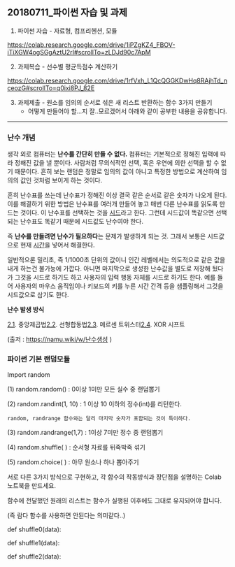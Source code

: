 ## 20180711_파이썬 자습 및 과제

1. 파이썬 자습 - 자료형, 컴프리헨션, 모듈

https://colab.research.google.com/drive/1iPZgKZ4_FBOV-iTiXGW4ogSGgAztU2rI#scrollTo=zLDJd90c7ApM



2. 과제복습 - 선수별 평균득점수 계산하기 

https://colab.research.google.com/drive/1rfVxh_L1QcQGGKDwHq8RAjhTd_nceozG#scrollTo=q0ixi8PJ_82E



3. 과제제출 - 원소를 임의의 순서로 섞은 새 리스트 반환하는 함수 3가지 만들기 
   - 어떻게 만들어야 할...지 잘..모르겠어서 아래와 같이 공부한 내용을 공유합니다. 



----



### 난수 개념

생각 외로 컴퓨터는 **난수를 간단히 만들 수 없다.** 컴퓨터는 기본적으로 정해진 입력에 따라 정해진 값을 낼 뿐이다. 사람처럼 무의식적인 선택, 혹은 우연에 의한 선택을 할 수 없기 때문이다. 흔히 보는 랜덤은 정말로 임의의 값이 아니고 특정한 방법으로 계산하여 임의의 값인 것처럼 보이게 하는 것이다. 

흔히 난수표를 쓰는데 난수표가 정해진 이상 결국 같은 순서로 같은 숫자가 나오게 된다. 이를 해결하기 위한 방법은 난수표를 여러개 만들어 놓고 매번 다른 난수표를 읽도록 만드는 것이다. 이 난수표를 선택하는 것을 [시드](https://namu.wiki/w/%EC%8B%9C%EB%93%9C)라고 한다. 그런데 시드값이 똑같으면 선택되는 난수표도 똑같기 때문에 시드값도 난수여야 한다. 

즉 **난수를 만들려면 난수가 필요하다**는 문제가 발생하게 되는 것. 그래서 보통은 시드값으로 현재 [시간](https://namu.wiki/w/%EC%8B%9C%EA%B0%84)을 넣어서 해결한다.

일반적으론 밀리초, 즉 1/1000초 단위의 값이니 인간 레벨에서는 의도적으로 같은 값을 내게 하는건 불가능에 가깝다. 아니면 마지막으로 생성한 난수값을 별도로 저장해 뒀다가 그것을 시드로 하기도 하고 사용자의 입력 행동 자체를 시드로 하기도 한다. 예를 들어 사용자의 마우스 움직임이나 키보드의 키를 누른 시간 간격 등을 샘플링해서 그것을 시드값으로 삼기도 한다.



**난수 발생 방식**

[2.1](https://namu.wiki/w/%EB%82%9C%EC%88%98%EC%83%9D%EC%84%B1#s-2.1). 중앙제곱법[2.2](https://namu.wiki/w/%EB%82%9C%EC%88%98%EC%83%9D%EC%84%B1#s-2.2). 선형합동법[2.3](https://namu.wiki/w/%EB%82%9C%EC%88%98%EC%83%9D%EC%84%B1#s-2.3). 메르센 트위스터[2.4](https://namu.wiki/w/%EB%82%9C%EC%88%98%EC%83%9D%EC%84%B1#s-2.4). XOR 시프트

(출저 : https://namu.wiki/w/난수생성 )



### 파이썬 기본 랜덤모듈

Import random 

(1) random.random() : 0이상 1미만 모든 실수 중 랜덤뽑기

(2) random.randint(1, 10) : 1 이상 10 이하의 정수(int)를 리턴한다.

```
random, randrange 함수와는 달리 마지막 숫자가 포함되는 것이 특이하다.
```

(3) random.randrange(1,7) : 1이상 7미만 정수 중 랜덤뽑기

(4) random.shuffle( ) : 순서형 자료를 뒤죽박죽 섞기

(5) random.choice( ) : 아무 원소나 하나 뽑아주기





서로 다른 3가지 방식으로 구현하고, 각 함수의 작동방식과 장단점을 설명하는 Colab 노트북을 만드세요.

함수에 전달했던 원래의 리스트는 함수가 실행된 이후에도 그대로 유지되어야 합니다. 

(즉 람다 함수를 사용하면 안된다는 의미같다..)

def shuffle0(data):



def shuffle1(data):



def shuffle2(data):

